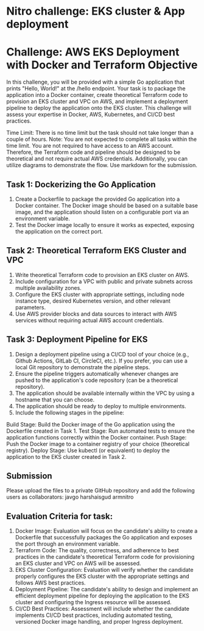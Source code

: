 # Nitro challenge: EKS cluster & App deployment

# Challenge: AWS EKS Deployment with Docker and Terraform Objective
In this challenge, you will be provided with a simple Go application that prints "Hello, World!" at the /hello endpoint. Your task is to package the application into a Docker container, create theoretical Terraform code to provision an EKS cluster and VPC on AWS, and implement a deployment pipeline to deploy the application onto the EKS cluster. This challenge will assess your expertise in Docker, AWS, Kubernetes, and CI/CD best practices.

Time Limit: There is no time limit but the task should not take longer than a couple of hours.
Note: You are not expected to complete all tasks within the time limit. You are not required to have access to an AWS account. Therefore, the Terraform code and pipeline should be designed to be theoretical and not require actual AWS credentials. Additionally, you can utilize diagrams to demonstrate the flow. Use markdown for the submission.

## Task 1: Dockerizing the Go Application
1. Create a Dockerfile to package the provided Go application into a Docker container. The Docker image should be based on a suitable
base image, and the application should listen on a configurable port via an environment variable.
2. Test the Docker image locally to ensure it works as expected, exposing the application on the correct port.

## Task 2: Theoretical Terraform EKS Cluster and VPC
1. Write theoretical Terraform code to provision an EKS cluster on AWS.
2. Include configuration for a VPC with public and private subnets across multiple availability zones.
3. Configure the EKS cluster with appropriate settings, including node instance type, desired Kubernetes version, and other relevant
parameters.
4. Use AWS provider blocks and data sources to interact with AWS services without requiring actual AWS account credentials.

## Task 3: Deployment Pipeline for EKS
1. Design a deployment pipeline using a CI/CD tool of your choice (e.g., Github Actions, GitLab CI, CircleCI, etc.). If you prefer, you can use a local Git repository to demonstrate the pipeline steps.
2. Ensure the pipeline triggers automatically whenever changes are pushed to the application's code repository (can be a theoretical repository).
3. The application should be available internally within the VPC by using a hostname that you can choose.
4. The application should be ready to deploy to multiple environments.
5. Include the following stages in the pipeline:

Build Stage: Build the Docker image of the Go application using the Dockerfile created in Task 1.
Test Stage: Run automated tests to ensure the application functions correctly within the Docker container. Push Stage: Push the Docker image to a container registry of your choice (theoretical registry).
Deploy Stage: Use kubectl (or equivalent) to deploy the application to the EKS cluster created in Task 2.

## Submission
Please upload the files to a private GitHub repository and add the following users as collaborators: 
javgo
harshaisgud 
armnitro

## Evaluation Criteria for task:
1. Docker Image: Evaluation will focus on the candidate's ability to create a Dockerfile that successfully packages the Go application and exposes the port through an environment variable.
2. Terraform Code: The quality, correctness, and adherence to best practices in the candidate's theoretical Terraform code for provisioning an EKS cluster and VPC on AWS will be assessed.
3. EKS Cluster Configuration: Evaluation will verify whether the candidate properly configures the EKS cluster with the appropriate settings and follows AWS best practices.
4. Deployment Pipeline: The candidate's ability to design and implement an efficient deployment pipeline for deploying the application to the EKS cluster and configuring the Ingress resource will be assessed.
5. CI/CD Best Practices: Assessment will include whether the candidate implements CI/CD best practices, including automated testing, versioned Docker image handling, and proper Ingress deployment.
